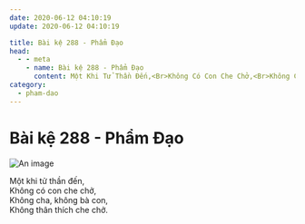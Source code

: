 ```yaml
---
date: 2020-06-12 04:10:19
update: 2020-06-12 04:10:19

title: Bài kệ 288 - Phẩm Đạo
head:
  - - meta
    - name: Bài kệ 288 - Phẩm Đạo
      content: Một Khi Tử Thần Đến,<Br>Không Có Con Che Chở,<Br>Không Cha, Không Bà Con,<Br>Không Thân Thích Che Chở.<Br>
category:
  - pham-dao
---
```


# Bài kệ 288 - Phẩm Đạo

![An image](/img/pham-dao/pham-dao-288.jpg)

Một khi tử thần đến,<br>Không có con che chở,<br>Không cha, không bà con,<br>Không thân thích che chở.<br>
